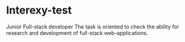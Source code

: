 # Interexy-test
Junior Full-stack developer The task is oriented to check the ability for research and development of full-stack web-applications.
